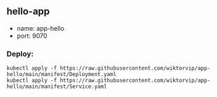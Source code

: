 ## hello-app

* name: app-hello
* port: 9070

### Deploy:
```
kubectl apply -f https://raw.githubusercontent.com/wiktorvip/app-hello/main/manifest/Deployment.yaml
kubectl apply -f https://raw.githubusercontent.com/wiktorvip/app-hello/main/manifest/Service.yaml
```